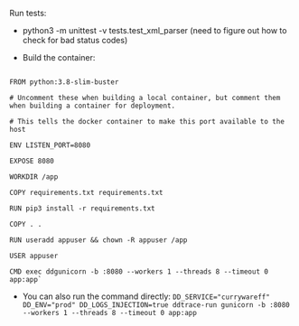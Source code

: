 Run tests:
- python3 -m unittest -v tests.test_xml_parser (need to figure out how to check for bad status codes)

- Build the container:

```syntax=docker/dockerfile:1

FROM python:3.8-slim-buster

# Uncomment these when building a local container, but comment them when building a container for deployment.

# This tells the docker container to make this port available to the host

ENV LISTEN_PORT=8080

EXPOSE 8080

WORKDIR /app

COPY requirements.txt requirements.txt

RUN pip3 install -r requirements.txt

COPY . .

RUN useradd appuser && chown -R appuser /app

USER appuser

CMD exec ddgunicorn -b :8080 --workers 1 --threads 8 --timeout 0 app:app`

```

- You can also run the command directly:
`DD_SERVICE="currywareff" DD_ENV="prod" DD_LOGS_INJECTION=true ddtrace-run gunicorn -b :8080 --workers 1 --threads 8 --timeout 0 app:app `